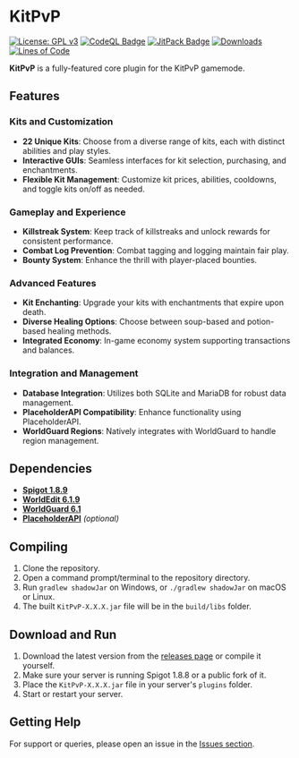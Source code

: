 # KitPvP

[![License: GPL v3](https://img.shields.io/badge/License-GPLv3-blue.svg)](https://www.gnu.org/licenses/gpl-3.0)
[![CodeQL Badge](https://github.com/Foulest/KitPvP/actions/workflows/codeql.yml/badge.svg)](https://github.com/Foulest/KitPvP/actions/workflows/codeql.yml)
[![JitPack Badge](https://jitpack.io/v/Foulest/KitPvP.svg)](https://jitpack.io/#Foulest/KitPvP)
[![Downloads](https://img.shields.io/github/downloads/Foulest/KitPvP/total.svg)](https://github.com/Foulest/KitPvP/releases)
[![Lines of Code](https://img.shields.io/endpoint?url=https://ghloc.vercel.app/api/Foulest/KitPvP/badge?filter=.java$&style=flat&logoColor=white&label=Lines%20of%20Code)](https://ghloc.vercel.app/Foulest/KitPvP?branch=main)

**KitPvP** is a fully-featured core plugin for the KitPvP gamemode.

## Features

### Kits and Customization

- **22 Unique Kits**: Choose from a diverse range of kits, each with distinct abilities and play styles.
- **Interactive GUIs**: Seamless interfaces for kit selection, purchasing, and enchantments.
- **Flexible Kit Management**: Customize kit prices, abilities, cooldowns, and toggle kits on/off as needed.

### Gameplay and Experience

- **Killstreak System**: Keep track of killstreaks and unlock rewards for consistent performance.
- **Combat Log Prevention**: Combat tagging and logging maintain fair play.
- **Bounty System**: Enhance the thrill with player-placed bounties.

### Advanced Features

- **Kit Enchanting**: Upgrade your kits with enchantments that expire upon death.
- **Diverse Healing Options**: Choose between soup-based and potion-based healing methods.
- **Integrated Economy**: In-game economy system supporting transactions and balances.

### Integration and Management

- **Database Integration**: Utilizes both SQLite and MariaDB for robust data management.
- **PlaceholderAPI Compatibility**: Enhance functionality using PlaceholderAPI.
- **WorldGuard Regions**: Natively integrates with WorldGuard to handle region management.

## Dependencies

- **[Spigot 1.8.9](https://papermc.io/downloads/all)**
- **[WorldEdit 6.1.9](https://dev.bukkit.org/projects/worldedit/files/2597538)**
- **[WorldGuard 6.1](https://dev.bukkit.org/projects/worldguard/files/881691)**
- **[PlaceholderAPI](https://spigotmc.org/resources/placeholderapi.6245)** *(optional)*

## Compiling

1. Clone the repository.
2. Open a command prompt/terminal to the repository directory.
3. Run `gradlew shadowJar` on Windows, or `./gradlew shadowJar` on macOS or Linux.
4. The built `KitPvP-X.X.X.jar` file will be in the `build/libs` folder.

## Download and Run

1. Download the latest version from the [releases page](https://github.com/Foulest/KitPvP/releases) or compile it
   yourself.
2. Make sure your server is running Spigot 1.8.8 or a public fork of it.
3. Place the `KitPvP-X.X.X.jar` file in your server's `plugins` folder.
4. Start or restart your server.

## Getting Help

For support or queries, please open an issue in the [Issues section](https://github.com/Foulest/KitPvP/issues).
